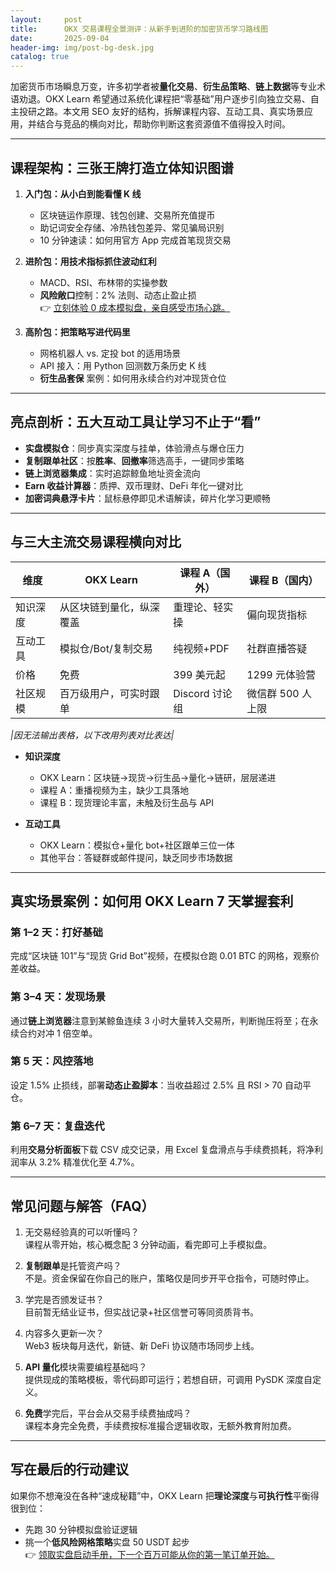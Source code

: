 ```yaml
---
layout:     post
title:      OKX 交易课程全景测评：从新手到进阶的加密货币学习路线图
date:       2025-09-04
header-img: img/post-bg-desk.jpg
catalog: true
---
```


加密货币市场瞬息万变，许多初学者被**量化交易**、**衍生品策略**、**链上数据**等专业术语劝退。OKX Learn 希望通过系统化课程把“零基础”用户逐步引向独立交易、自主投研之路。本文用 SEO 友好的结构，拆解课程内容、互动工具、真实场景应用，并结合与竞品的横向对比，帮助你判断这套资源值不值得投入时间。

---

## 课程架构：三张王牌打造立体知识图谱

1. **入门包：从小白到能看懂 K 线**  
   - 区块链运作原理、钱包创建、交易所充值提币  
   - 助记词安全存储、冷热钱包差异、常见骗局识别  
   - 10 分钟速读：如何用官方 App 完成首笔现货交易

2. **进阶包：用技术指标抓住波动红利**  
   - MACD、RSI、布林带的实操参数  
   - **风险敞口**控制：2% 法则、动态止盈止损  
   👉 [立刻体验 0 成本模拟盘，亲自感受市场心跳。](https://okxdog.com/)

3. **高阶包：把策略写进代码里**  
   - 网格机器人 vs. 定投 bot 的适用场景  
   - API 接入：用 Python 回测数万条历史 K 线  
   - **衍生品套保** 案例：如何用永续合约对冲现货仓位

---

## 亮点剖析：五大互动工具让学习不止于“看”

- **实盘模拟仓**：同步真实深度与挂单，体验滑点与爆仓压力  
- **复制跟单社区**：按**胜率**、**回撤率**筛选高手，一键同步策略  
- **链上浏览器集成**：实时追踪鲸鱼地址资金流向  
- **Earn 收益计算器**：质押、双币理财、DeFi 年化一键对比  
- **加密词典悬浮卡片**：鼠标悬停即见术语解读，碎片化学习更顺畅  

---

## 与三大主流交易课程横向对比

| 维度 | OKX Learn | 课程 A（国外） | 课程 B（国内） |
|---|---|---|---|
| 知识深度 | 从区块链到量化，纵深覆盖 | 重理论、轻实操 | 偏向现货指标 |
| 互动工具 | 模拟仓/Bot/复制交易 | 纯视频+PDF | 社群直播答疑 |
| 价格 | 免费 | 399 美元起 | 1299 元体验营 |
| 社区规模 | 百万级用户，可实时跟单 | Discord 讨论组 | 微信群 500 人上限 |

*|因无法输出表格，以下改用列表对比表达|*

- **知识深度**  
  - OKX Learn：区块链→现货→衍生品→量化→链研，层层递进  
  - 课程 A：重播视频为主，缺少工具落地  
  - 课程 B：现货理论丰富，未触及衍生品与 API  

- **互动工具**  
  - OKX Learn：模拟仓+量化 bot+社区跟单三位一体  
  - 其他平台：答疑群或邮件提问，缺乏同步市场数据  

---

## 真实场景案例：如何用 OKX Learn 7 天掌握套利

### 第 1–2 天：打好基础  
完成“区块链 101”与“现货 Grid Bot”视频，在模拟仓跑 0.01 BTC 的网格，观察价差收益。

### 第 3–4 天：发现场景  
通过**链上浏览器**注意到某鲸鱼连续 3 小时大量转入交易所，判断抛压将至；在永续合约对冲 1 倍空单。

### 第 5 天：风控落地  
设定 1.5% 止损线，部署**动态止盈脚本**：当收益超过 2.5% 且 RSI > 70 自动平仓。

### 第 6–7 天：复盘迭代  
利用**交易分析面板**下载 CSV 成交记录，用 Excel 复盘滑点与手续费损耗，将净利润率从 3.2% 精准优化至 4.7%。

---

## 常见问题与解答（FAQ）

1. 无交易经验真的可以听懂吗？  
   课程从零开始，核心概念配 3 分钟动画，看完即可上手模拟盘。

2. **复制跟单**是托管资产吗？  
   不是。资金保留在你自己的账户，策略仅是同步开平仓指令，可随时停止。

3. 学完是否颁发证书？  
   目前暂无结业证书，但实战记录+社区信誉可等同资质背书。

4. 内容多久更新一次？  
   Web3 板块每月迭代，新链、新 DeFi 协议随市场同步上线。

5. **API 量化**模块需要编程基础吗？  
   提供现成的策略模板，零代码即可运行；若想自研，可调用 PySDK 深度自定义。

6. **免费**学完后，平台会从交易手续费抽成吗？  
   课程本身完全免费，手续费按标准撮合逻辑收取，无额外教育附加费。

---

## 写在最后的行动建议

如果你不想淹没在各种“速成秘籍”中，OKX Learn 把**理论深度**与**可执行性**平衡得很到位：  
- 先跑 30 分钟模拟盘验证逻辑  
- 挑一个**低风险网格策略**实盘 50 USDT 起步  
👉 [领取实盘启动手册，下一个百万可能从你的第一笔订单开始。](https://okxdog.com/)